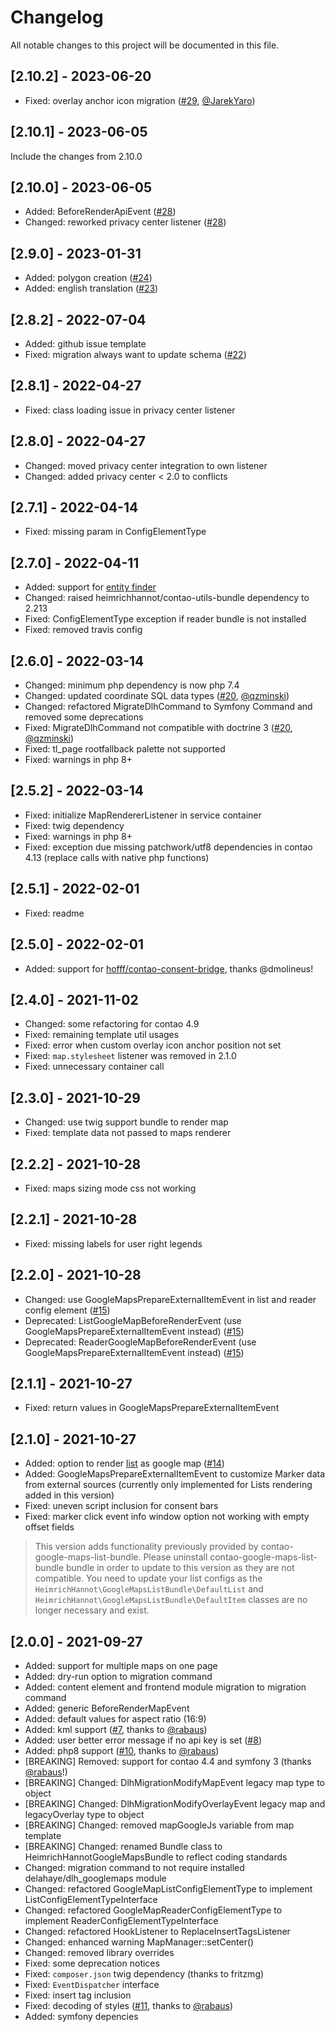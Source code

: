 # Changelog
All notable changes to this project will be documented in this file.

## [2.10.2] - 2023-06-20
- Fixed: overlay anchor icon migration ([#29], [@JarekYaro])

## [2.10.1] - 2023-06-05
Include the changes from 2.10.0

## [2.10.0] - 2023-06-05
- Added: BeforeRenderApiEvent ([#28])
- Changed: reworked privacy center listener ([#28])

## [2.9.0] - 2023-01-31
- Added: polygon creation ([#24])
- Added: english translation ([#23])

## [2.8.2] - 2022-07-04
- Added: github issue template
- Fixed: migration always want to update schema ([#22])

## [2.8.1] - 2022-04-27
- Fixed: class loading issue in privacy center listener

## [2.8.0] - 2022-04-27
- Changed: moved privacy center integration to own listener
- Changed: added privacy center < 2.0 to conflicts

## [2.7.1] - 2022-04-14
- Fixed: missing param in ConfigElementType

## [2.7.0] - 2022-04-11
- Added: support for [entity finder](https://github.com/heimrichhannot/contao-utils-bundle/blob/master/docs/commands/entity_finder.md)
- Changed: raised heimrichhannot/contao-utils-bundle dependency to 2.213
- Fixed: ConfigElementType exception if reader bundle is not installed
- Fixed: removed travis config

## [2.6.0] - 2022-03-14
- Changed: minimum php dependency is now php 7.4
- Changed: updated coordinate SQL data types ([#20], [@qzminski])
- Changed: refactored MigrateDlhCommand to Symfony Command and removed some deprecations
- Fixed: MigrateDlhCommand not compatible with doctrine 3 ([#20], [@qzminski])
- Fixed: tl_page rootfallback palette not supported
- Fixed: warnings in php 8+

## [2.5.2] - 2022-03-14
- Fixed: initialize MapRendererListener in service container
- Fixed: twig dependency
- Fixed: warnings in php 8+
- Fixed: exception due missing patchwork/utf8 dependencies in contao 4.13 (replace calls with native php functions)

## [2.5.1] - 2022-02-01
- Fixed: readme

## [2.5.0] - 2022-02-01

- Added: support for [hofff/contao-consent-bridge](https://github.com/hofff/contao-consent-bridge), thanks @dmolineus!

## [2.4.0] - 2021-11-02
- Changed: some refactoring for contao 4.9
- Fixed: remaining template util usages
- Fixed: error when custom overlay icon anchor position not set
- Fixed: `map.stylesheet` listener was removed in 2.1.0
- Fixed: unnecessary container call

## [2.3.0] - 2021-10-29
- Changed: use twig support bundle to render map
- Fixed: template data not passed to maps renderer

## [2.2.2] - 2021-10-28
- Fixed: maps sizing mode css not working

## [2.2.1] - 2021-10-28
- Fixed: missing labels for user right legends

## [2.2.0] - 2021-10-28
- Changed: use GoogleMapsPrepareExternalItemEvent in list and reader config element ([#15])
- Deprecated: ListGoogleMapBeforeRenderEvent (use GoogleMapsPrepareExternalItemEvent instead) ([#15])
- Deprecated: ReaderGoogleMapBeforeRenderEvent (use GoogleMapsPrepareExternalItemEvent instead) ([#15])

## [2.1.1] - 2021-10-27
- Fixed: return values in GoogleMapsPrepareExternalItemEvent

## [2.1.0] - 2021-10-27
- Added: option to render [list](https://github.com/heimrichhannot/contao-list-bundle) as google map ([#14])
- Added: GoogleMapsPrepareExternalItemEvent to customize Marker data from external sources (currently only implemented for Lists rendering added in this version)
- Fixed: uneven script inclusion for consent bars
- Fixed: marker click event info window option not working with empty offset fields

> This version adds functionality previously provided by contao-google-maps-list-bundle. 
> Please uninstall contao-google-maps-list-bundle bundle in order to update to this version as they are not compatible.
> You need to update your list configs as the `HeimrichHannot\GoogleMapsListBundle\DefaultList` and `HeimrichHannot\GoogleMapsListBundle\DefaultItem` classes 
> are no longer necessary and exist.

## [2.0.0] - 2021-09-27

- Added: support for multiple maps on one page
- Added: dry-run option to migration command
- Added: content element and frontend module migration to migration command
- Added: generic BeforeRenderMapEvent
- Added: default values for aspect ratio (16:9)
- Added: kml support ([#7], thanks to [@rabaus])
- Added: user better error message if no api key is set ([#8])
- Added: php8 support ([#10], thanks to [@rabaus])
- [BREAKING] Removed: support for contao 4.4 and symfony 3 (thanks [@rabaus]!)
- [BREAKING] Changed: DlhMigrationModifyMapEvent legacy map type to object
- [BREAKING] Changed: DlhMigrationModifyOverlayEvent legacy map and legacyOverlay type to object
- [BREAKING] Changed: removed mapGoogleJs variable from map template
- [BREAKING] Changed: renamed Bundle class to HeimrichHannotGoogleMapsBundle to reflect coding standards
- Changed: migration command to not require installed delahaye/dlh_googlemaps module
- Changed: refactored GoogleMapListConfigElementType to implement ListConfigElementTypeInterface
- Changed: refactored GoogleMapReaderConfigElementType to implement ReaderConfigElementTypeInterface
- Changed: refactored HookListener to ReplaceInsertTagsListener
- Changed: enhanced warning MapManager::setCenter()
- Changed: removed library overrides
- Fixed: some deprecation notices
- Fixed: `composer.json` twig dependency (thanks to fritzmg)
- Fixed: `EventDispatcher` interface
- Fixed: insert tag inclusion
- Fixed: decoding of styles ([#11], thanks to [@rabaus])
- Added: symfony depencies


[#7]: https://github.com/heimrichhannot/contao-google-maps-bundle/pull/7
[#8]: https://github.com/heimrichhannot/contao-google-maps-bundle/issues/8
[#10]: https://github.com/heimrichhannot/contao-google-maps-bundle/pull/10
[#11]: https://github.com/heimrichhannot/contao-google-maps-bundle/pull/11
[#14]: https://github.com/heimrichhannot/contao-google-maps-bundle/pull/14
[#15]: https://github.com/heimrichhannot/contao-google-maps-bundle/pull/15
[#20]: https://github.com/heimrichhannot/contao-google-maps-bundle/pull/20
[#22]: https://github.com/heimrichhannot/contao-google-maps-bundle/issues/22
[#23]: https://github.com/heimrichhannot/contao-google-maps-bundle/issues/23
[#24]: https://github.com/heimrichhannot/contao-google-maps-bundle/pull/24
[#28]: https://github.com/heimrichhannot/contao-google-maps-bundle/pull/28
[#29]: https://github.com/heimrichhannot/contao-google-maps-bundle/pull/29

[@JarekYaro]: https://github.com/JarekYaro
[@qzminski]: https://github.com/qzminski
[@rabaus]: https://github.com/rabauss
